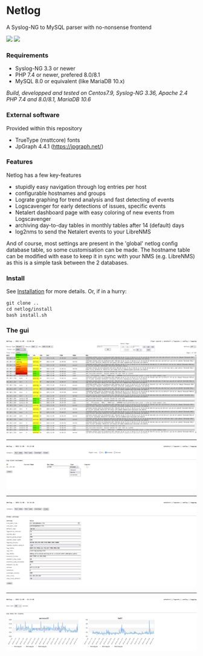 # Netlog
A Syslog-NG to MySQL parser with no-nonsense frontend

![](https://img.shields.io/badge/project-active-green.svg) ![](https://img.shields.io/badge/state-production-success.svg) 

### Requirements

- Syslog-NG 3.3 or newer
- PHP 7.4 or newer, prefered 8.0/8.1
- MySQL 8.0 or equivalent (like MariaDB 10.x)

_Build, developped and tested on Centos7.9, Syslog-NG 3.36, Apache 2.4 PHP 7.4 and 8.0/8.1, MariaDB 10.6_

### External software
Provided within this repository

- TrueType (msttcore) fonts
- JpGraph 4.4.1 (https://jpgraph.net/)

### Features

Netlog has a few key-features
- stupidly easy navigation through log entries per host
- configurable hostnames and groups
- Lograte graphing for trend analysis and fast detecting of events
- Logscavenger for early detections of issues, specific events
- Netalert dashboard page with easy coloring of new events from Logscavenger
- archiving day-to-day tables in monthly tables after 14 (default) days
- log2nms to send the Netalert events to your LibreNMS

And of course, most settings are present in the 'global' netlog config database table, so some customisation can be made.
The hostname table can be modified with ease to keep it in sync with your NMS (e.g. LibreNMS) as this is a simple task between the 2 databases.

### Install

See [Installation](docs/installation.md) for more details. 
Or, if in a hurry:

```shell
git clone ..
cd netlog/install
bash install.sh 
```

### The gui

![Screenshot](docs/images/netlog_1.png)

---
![Screenshot](docs/images/netlog_2.png)

---
![Screenshot](docs/images/netlog_4.png)

---
![Screenshot](docs/images/netlog_3.png)
